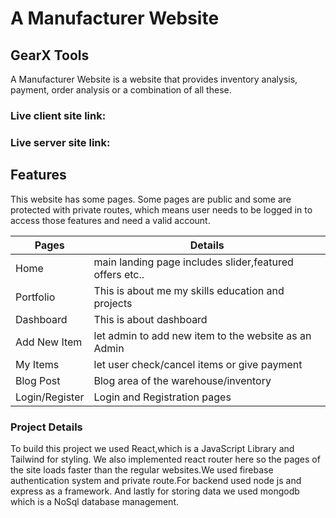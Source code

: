 # A Manufacturer Website

## GearX Tools

A Manufacturer Website is a website that provides inventory analysis, payment, order analysis or a combination of all these.

### Live client site link:

### Live server site link:

## Features

This website has some pages. Some pages are public and some are protected with private routes, which means user needs to be logged in to access those features and need a valid account.

| Pages          | Details                                                 |
| -------------- | ------------------------------------------------------- |
| Home           | main landing page includes slider,featured offers etc.. |
| Portfolio      | This is about me my skills education and projects       |
| Dashboard      | This is about dashboard                                 |
| Add New Item   | let admin to add new item to the website as an Admin    |
| My Items       | let user check/cancel items or give payment             |
| Blog Post      | Blog area of the warehouse/inventory                    |
| Login/Register | Login and Registration pages                            |

### Project Details

To build this project we used React,which is a JavaScript Library and Tailwind for styling. We also implemented react router here so the pages of the site loads faster than the regular websites.We used firebase authentication system and private route.For backend used node js and express as a framework.
And lastly for storing data we used mongodb which is a NoSql database management.
